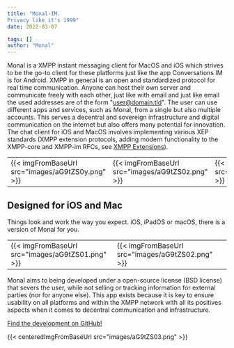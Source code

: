 ```yaml
---
title: "Monal-IM.
Privacy like it's 1999"
date: 2022-03-07

tags: []
author: "Monal"
---
```



Monal is a XMPP instant messaging client for MacOS and iOS which strives to be the go-to client for these platforms just like the app Conversations IM is for Android.
XMPP in general is an open and standardized protocol for real time communication.
Anyone can host their own server and communicate freely with each other, just like with email and just like email the used addresses are of the form "user@domain.tld".
The user can use different apps and services, such as Monal, from a single but also multiple accounts.
This serves a decentral and sovereign infrastructure and digital communication on the internet but also offers many potential for innovation.
The chat client for iOS and MacOS involves implementing various XEP standards (XMPP extension protocols, adding modern functionality to the XMPP-core and XMPP-im RFCs, see [XMPP Extensions](https://xmpp.org/extensions/)).

||||
| -------------- | -------------------- | -------------------- |
| {{< imgFromBaseUrl src="images/aG9tZS0y.png" >}}   |{{< imgFromBaseUrl src="images/aG9tZS0z.png" >}} | {{< imgFromBaseUrl src="images/aG9tZS00.png" >}}

Designed for iOS and Mac
------------------------

Things look and work the way you expect. iOS, iPadOS or macOS, there is a version of Monal for you.

||||
| -------------- | -------------------- | -------------------- |
{{< imgFromBaseUrl src="images/aG9tZS01.png" >}} |{{< imgFromBaseUrl src="images/aG9tZS02.png" >}} |


Monal aims to being developed under a open-source license (BSD license) that severs the user, while not selling or tracking information for external parties (nor for anyone else).
This app exists because it is key to ensure usability on all platforms and within the XMPP network with all its positives aspects when it comes to decentral communication and infrastructure.

[Find the development on GitHub!](https://github.com/monal-im/Monal)

{{< centeredImgFromBaseUrl src="images/aG9tZS03.png" >}}

<link rel="prefetch" href="/install/" fetchpriority="lowest">
